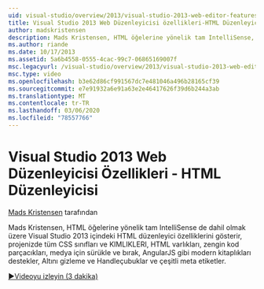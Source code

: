 ```yaml
---
uid: visual-studio/overview/2013/visual-studio-2013-web-editor-features-html-editor
title: Visual Studio 2013 Web Düzenleyicisi özellikleri-HTML Düzenleyicisi | Microsoft Docs
author: madskristensen
description: Mads Kristensen, HTML öğelerine yönelik tam IntelliSense, tüm CSS sınıfları ve KIMLIKLERI de dahil olmak üzere Visual Studio 2013 içindeki HTML düzenleyici özelliklerini devre dışı gösterir...
ms.author: riande
ms.date: 10/17/2013
ms.assetid: 5a6b4558-0555-4cac-99c7-06865169007f
msc.legacyurl: /visual-studio/overview/2013/visual-studio-2013-web-editor-features-html-editor
msc.type: video
ms.openlocfilehash: b3e62d86cf991567dc7e481046a496b28165cf39
ms.sourcegitcommit: e7e91932a6e91a63e2e46417626f39d6b244a3ab
ms.translationtype: MT
ms.contentlocale: tr-TR
ms.lasthandoff: 03/06/2020
ms.locfileid: "78557766"
---
```

# <a name="visual-studio-2013-web-editor-features---html-editor"></a>Visual Studio 2013 Web Düzenleyicisi Özellikleri - HTML Düzenleyicisi

[Mads Kristensen](https://github.com/madskristensen) tarafından

Mads Kristensen, HTML öğelerine yönelik tam IntelliSense de dahil olmak üzere Visual Studio 2013 içindeki HTML düzenleyici özelliklerini gösterir, projenizde tüm CSS sınıfları ve KIMLIKLERI, HTML varlıkları, zengin kod parçacıkları, medya için sürükle ve bırak, AngularJS gibi modern kitaplıkları destekler, Altını gizleme ve Handleçubuklar ve çeşitli meta etiketler.

[&#9654;Videoyu izleyin (3 dakika)](https://channel9.msdn.com/Blogs/ASP-NET-Site-Videos/visual-studio-2013-web-editor-features-html-editor)
